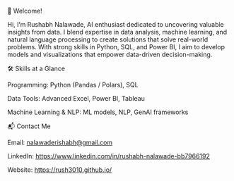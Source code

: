 👋 Welcome!

Hi, I’m Rushabh Nalawade, AI enthusiast dedicated to uncovering valuable insights from data. I blend expertise in data analysis, machine learning, and natural language processing to create solutions that solve real-world problems. With strong skills in Python, SQL, and Power BI, I aim to develop models and visualizations that empower data-driven decision-making.

🛠 Skills at a Glance

Programming: Python (Pandas / Polars), SQL

Data Tools: Advanced Excel, Power BI, Tableau

Machine Learning & NLP: ML models, NLP, GenAI frameworks


📬 Contact Me

Email: nalawaderishabh@gmail.com

LinkedIn: https://www.linkedin.com/in/rushabh-nalawade-bb7966192

Website: https://rush3010.github.io/

